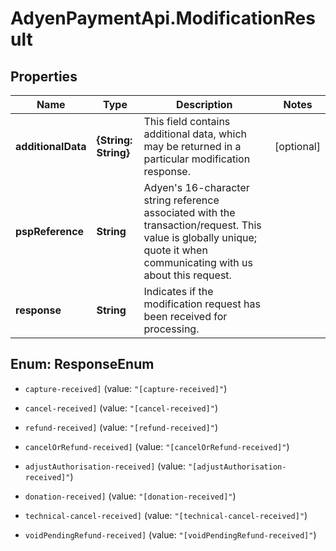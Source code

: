 # AdyenPaymentApi.ModificationResult

## Properties

Name | Type | Description | Notes
------------ | ------------- | ------------- | -------------
**additionalData** | **{String: String}** | This field contains additional data, which may be returned in a particular modification response. | [optional] 
**pspReference** | **String** | Adyen&#39;s 16-character string reference associated with the transaction/request. This value is globally unique; quote it when communicating with us about this request. | 
**response** | **String** | Indicates if the modification request has been received for processing. | 



## Enum: ResponseEnum


* `capture-received]` (value: `"[capture-received]"`)

* `cancel-received]` (value: `"[cancel-received]"`)

* `refund-received]` (value: `"[refund-received]"`)

* `cancelOrRefund-received]` (value: `"[cancelOrRefund-received]"`)

* `adjustAuthorisation-received]` (value: `"[adjustAuthorisation-received]"`)

* `donation-received]` (value: `"[donation-received]"`)

* `technical-cancel-received]` (value: `"[technical-cancel-received]"`)

* `voidPendingRefund-received]` (value: `"[voidPendingRefund-received]"`)




